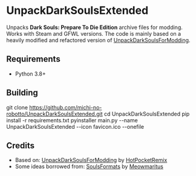 # UnpackDarkSoulsExtended

Unpacks **Dark Souls: Prepare To Die Edition** archive files for modding. Works with Steam and GFWL versions. The code is mainly based on a heavily modified and refactored version of [UnpackDarkSoulsForModding](https://github.com/HotPocketRemix/UnpackDarkSoulsForModding).

## Requirements
* Python 3.8+

## Building
git clone https://github.com/michi-no-robotto/UnpackDarkSoulsExtended.git
cd UnpackDarkSoulsExtended
pip install -r requirements.txt
pyinstaller main.py --name UnpackDarkSoulsExtended --icon favicon.ico --onefile

## Credits
* Based on: [UnpackDarkSoulsForModding](https://github.com/HotPocketRemix/UnpackDarkSoulsForModding) by [HotPocketRemix](https://github.com/HotPocketRemix)
* Some ideas borrowed from: [SoulsFormats](https://github.com/Meowmaritus/SoulsFormats) by [Meowmaritus](https://github.com/Meowmaritus)